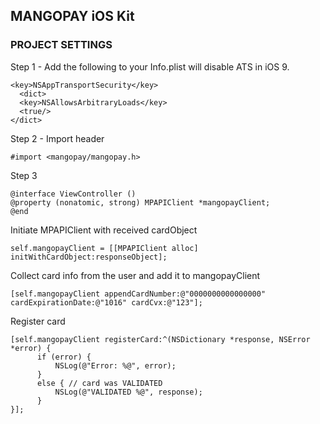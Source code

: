 ## MANGOPAY iOS Kit

### PROJECT SETTINGS

Step 1 - Add the following to your Info.plist will disable ATS in iOS 9.

    <key>NSAppTransportSecurity</key>
      <dict>
      <key>NSAllowsArbitraryLoads</key>
      <true/>
    </dict>

Step 2 - Import header

    #import <mangopay/mangopay.h>

Step 3

    @interface ViewController ()
    @property (nonatomic, strong) MPAPIClient *mangopayClient;
    @end

Initiate MPAPIClient with received cardObject

    self.mangopayClient = [[MPAPIClient alloc] initWithCardObject:responseObject];

Collect card info from the user and add it to mangopayClient

    [self.mangopayClient appendCardNumber:@"0000000000000000" cardExpirationDate:@"1016" cardCvx:@"123"];

Register card

    [self.mangopayClient registerCard:^(NSDictionary *response, NSError *error) {
          if (error) {
              NSLog(@"Error: %@", error);
          }
          else { // card was VALIDATED
              NSLog(@"VALIDATED %@", response);
          }
    }];
